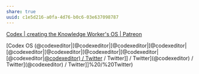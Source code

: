 ```yaml
---
share: true
uuid: c1e5d216-a0fa-4d76-b0c6-03e637098787
---
```

[Codex | creating the Knowledge Worker's OS | Patreon](https://www.patreon.com/codexeditor)

[Codex OS (@codexeditor|[@codexeditor|[@codexeditor|[@codexeditor|[@codexeditor|[@codexeditor|[@codexeditor|[@codexeditor|[@codexeditor|[@codexeditor) / Twitter](/undefined) / Twitter]] / Twitter](@codexeditor) / Twitter](@codexeditor) / Twitter]]%20/%20Twitter)

